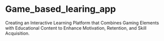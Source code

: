 # Game_based_learing_app
Creating an Interactive Learning Platform that Combines Gaming Elements with Educational Content to Enhance Motivation, Retention, and Skill Acquisition.
